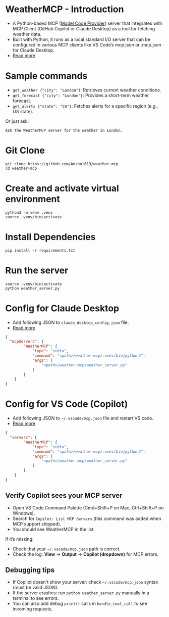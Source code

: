 # WeatherMCP - Introduction
- A Python-based MCP ([Model Code Provider](https://modelcontextprotocol.io/docs/getting-started/intro)) server that integrates with MCP Client (GitHub Copilot or Claude Desktop) as a tool for fetching weather data. 
- Built with Python, it runs as a local standard I/O server that can be configured in various MCP clients like VS Code’s mcp.json or .mcp.json for Claude Desktop.
- [Read more](https://modelcontextprotocol.io/docs/getting-started/intro)

# Sample commands
- `get_weather {"city": "London"}`: Retrieves current weather conditions.
- `get_forecast {"city": "London"}`: Provides a short-term weather forecast.
- `get_alerts {"state": "CA"}`: Fetches alerts for a specific region (e.g., US state).

Or just ask:
```
Ask the WeatherMCP server for the weather in London.
```

# Git Clone

````shell
git clone https://github.com/Anshul619/weather-mcp
cd weather-mcp
````

# Create and activate virtual environment

````shell
python3 -m venv .venv
source .venv/bin/activate
````

# Install Dependencies

````shell
pip install -r requirements.txt
````

# Run the server

````shell
source .venv/bin/activate
python weather_server.py
````

# Config for Claude Desktop
- Add following JSON to `claude_desktop_config.json` file.
- [Read more](https://modelcontextprotocol.io/docs/develop/build-server)

````json
{
  "mcpServers": {
		"WeatherMCP": {
			"type": "stdio",
			"command": "<path>/weather-mcp/.venv/bin/python3",
			"args": [
				"<path>/weather-mcp/weather_server.py"
			]
		}
	}
}
````

# Config for VS Code (Copilot)
- Add following JSON to `~/.vscode/mcp.json` file and restart VS code.
- [Read more](https://code.visualstudio.com/docs/copilot/customization/mcp-servers)

````json
{
  "servers": {
		"WeatherMCP": {
			"type": "stdio",
			"command": "<path>/weather-mcp/.venv/bin/python3",
			"args": [
				"<path>/weather-mcp/weather_server.py"
			]
		}
	}
}
````

## Verify Copilot sees your MCP server
- Open VS Code Command Palette (Cmd+Shift+P on Mac, Ctrl+Shift+P on Windows).
- Search for `Copilot: List MCP Servers` (this command was added when MCP support shipped).
- You should see WeatherMCP in the list.

If it’s missing:
- Check that your `~/.vscode/mcp.json` path is correct.
- Check the log: **View** → **Output** → **Copilot (dropdown)** for MCP errors.

## Debugging tips
- If Copilot doesn't show your server: check `~/.vscode/mcp.json` syntax (must be valid JSON).
- If the server crashes: run `python weather_server.py` manually in a terminal to see errors.
- You can also add debug `print()` calls in `handle_tool_call` to see incoming requests.